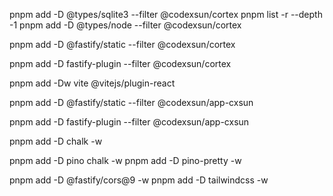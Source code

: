 pnpm add -D @types/sqlite3 --filter @codexsun/cortex
pnpm list -r --depth -1
pnpm add -D @types/node --filter @codexsun/cortex





pnpm add -D @fastify/static --filter @codexsun/cortex

pnpm add -D fastify-plugin --filter @codexsun/cortex


pnpm add -Dw vite @vitejs/plugin-react



pnpm add -D @fastify/static --filter @codexsun/app-cxsun

pnpm add -D fastify-plugin --filter @codexsun/app-cxsun

pnpm add -D chalk -w


pnpm add -D pino chalk -w
pnpm add -D pino-pretty -w


pnpm add -D @fastify/cors@9 -w
pnpm add -D tailwindcss -w
